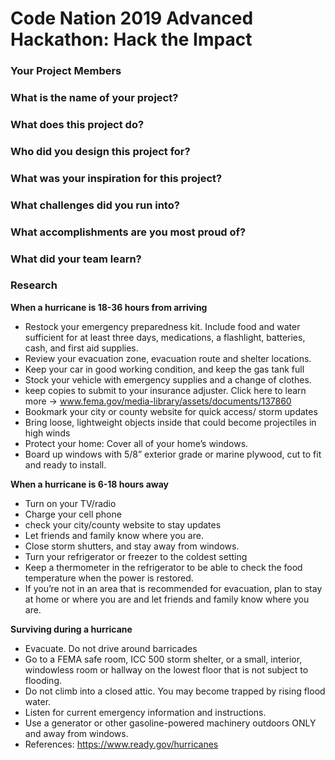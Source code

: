 # Code Nation 2019 Advanced Hackathon: Hack the Impact 

### Your Project Members

### What is the name of your project?    

### What does this project do?

### Who did you design this project for?

### What was your inspiration for this project?

### What challenges did you run into?

### What accomplishments are you most proud of?

### What did your team learn?

### Research
**When a hurricane is 18-36 hours from arriving**
- Restock your emergency preparedness kit. Include food and water sufficient for at least three days, medications, a flashlight, batteries, cash, and first aid supplies.
- Review your evacuation zone, evacuation route and shelter locations. 
- Keep your car in good working condition, and keep the gas tank full
- Stock your vehicle with emergency supplies and a change of clothes. 
- keep copies to submit to your insurance adjuster. Click here to learn more → www.fema.gov/media-library/assets/documents/137860 
- Bookmark your city or county website for quick access/ storm updates
- Bring loose, lightweight objects inside that could become projectiles in high winds 
- Protect your home: Cover all of your home’s windows. 
- Board up windows with 5/8” exterior grade or marine plywood, cut to fit and ready to install.

**When a hurricane is 6-18 hours away**
- Turn on your TV/radio
- Charge your cell phone
- check your city/county website to stay updates
- Let friends and family know where you are.
- Close storm shutters, and stay away from windows. 
- Turn your refrigerator or freezer to the coldest setting
 - Keep a thermometer in the refrigerator to be able to check the food temperature when the power is restored.
 - If you’re not in an area that is recommended for evacuation, plan to stay at home or where you are and let friends and family know where you are.


**Surviving during a hurricane**
- Evacuate. Do not drive around barricades
- Go to a FEMA safe room, ICC 500 storm shelter, or a small, interior, windowless room or hallway on the lowest floor that is not subject to flooding.
- Do not climb into a closed attic. You may become trapped by rising flood water.
- Listen for current emergency information and instructions.
- Use a generator or other gasoline-powered machinery outdoors ONLY and away from windows.
- References: https://www.ready.gov/hurricanes